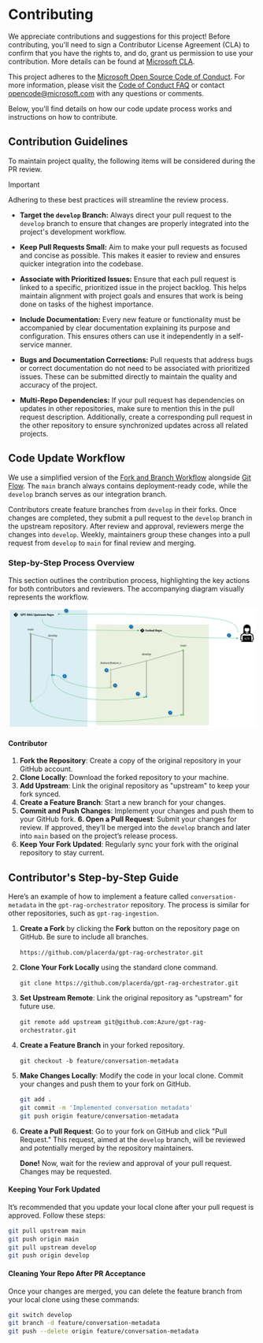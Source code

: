 # Contributing

We appreciate contributions and suggestions for this project! Before contributing, you'll need to sign a Contributor License Agreement (CLA) to confirm that you have the rights to, and do, grant us permission to use your contribution. More details can be found at [Microsoft CLA](https://cla.opensource.microsoft.com).

This project adheres to the [Microsoft Open Source Code of Conduct](https://opensource.microsoft.com/codeofconduct/). For more information, please visit the [Code of Conduct FAQ](https://opensource.microsoft.com/codeofconduct/faq/) or contact [opencode@microsoft.com](mailto:opencode@microsoft.com) with any questions or comments.

Below, you'll find details on how our code update process works and instructions on how to contribute.

## Contribution Guidelines

To maintain project quality, the following items will be considered during the PR review.

> [!IMPORTANT]
> Adhering to these best practices will streamline the review process.

- **Target the `develop` Branch:** Always direct your pull request to the `develop` branch to ensure that changes are properly integrated into the project's development workflow.
 
- **Keep Pull Requests Small:** Aim to make your pull requests as focused and concise as possible. This makes it easier to review and ensures quicker integration into the codebase.
  
- **Associate with Prioritized Issues:** Ensure that each pull request is linked to a specific, prioritized issue in the project backlog. This helps maintain alignment with project goals and ensures that work is being done on tasks of the highest importance.

- **Include Documentation:** Every new feature or functionality must be accompanied by clear documentation explaining its purpose and configuration. This ensures others can use it independently in a self-service manner.

- **Bugs and Documentation Corrections:** Pull requests that address bugs or correct documentation do not need to be associated with prioritized issues. These can be submitted directly to maintain the quality and accuracy of the project.

- **Multi-Repo Dependencies:** If your pull request has dependencies on updates in other repositories, make sure to mention this in the pull request description. Additionally, create a corresponding pull request in the other repository to ensure synchronized updates across all related projects.


## Code Update Workflow

We use a simplified version of the [Fork and Branch Workflow](https://blog.scottlowe.org/2015/01/27/using-fork-branch-git-workflow/) alongside [Git Flow](https://nvie.com/posts/a-successful-git-branching-model/). The `main` branch always contains deployment-ready code, while the `develop` branch serves as our integration branch.

Contributors create feature branches from `develop` in their forks. Once changes are completed, they submit a pull request to the `develop` branch in the upstream repository. After review and approval, reviewers merge the changes into `develop`. Weekly, maintainers group these changes into a pull request from `develop` to `main` for final review and merging.

### Step-by-Step Process Overview

This section outlines the contribution process, highlighting the key actions for both contributors and reviewers. The accompanying diagram visually represents the workflow.

![git workflow](media/contributing-workflow.png)

#### Contributor

1. **Fork the Repository**: Create a copy of the original repository in your GitHub account.
2. **Clone Locally**: Download the forked repository to your machine.
3. **Add Upstream**: Link the original repository as "upstream" to keep your fork synced.
4. **Create a Feature Branch**: Start a new branch for your changes.
5. **Commit and Push Changes**: Implement your changes and push them to your GitHub fork.
**6. Open a Pull Request**: Submit your changes for review. If approved, they’ll be merged into the `develop` branch and later into `main` based on the project’s release process.
7. **Keep Your Fork Updated**: Regularly sync your fork with the original repository to stay current.

## Contributor's Step-by-Step Guide

Here’s an example of how to implement a feature called `conversation-metadata` in the `gpt-rag-orchestrator` repository. The process is similar for other repositories, such as `gpt-rag-ingestion`.

1. **Create a Fork** by clicking the **Fork** button on the repository page on GitHub. Be sure to include all branches.

   `https://github.com/placerda/gpt-rag-orchestrator.git`

2. **Clone Your Fork Locally** using the standard clone command.

   `git clone https://github.com/placerda/gpt-rag-orchestrator.git`

3. **Set Upstream Remote**: Link the original repository as "upstream" for future use.

   `git remote add upstream git@github.com:Azure/gpt-rag-orchestrator.git`

4. **Create a Feature Branch** in your forked repository.

   `git checkout -b feature/conversation-metadata`

5. **Make Changes Locally**: Modify the code in your local clone. Commit your changes and push them to your fork on GitHub.

   ```bash
   git add .
   git commit -m 'Implemented conversation metadata'
   git push origin feature/conversation-metadata
   ```

6. **Create a Pull Request**: Go to your fork on GitHub and click "Pull Request." This request, aimed at the `develop` branch, will be reviewed and potentially merged by the repository maintainers.

   **Done!** Now, wait for the review and approval of your pull request. Changes may be requested.
 
#### Keeping Your Fork Updated

It’s recommended that you update your local clone after your pull request is approved. Follow these steps:

```bash
git pull upstream main
git push origin main
git pull upstream develop
git push origin develop
```

#### Cleaning Your Repo After PR Acceptance

Once your changes are merged, you can delete the feature branch from your local clone using these commands:

```bash
git switch develop
git branch -d feature/conversation-metadata
git push --delete origin feature/conversation-metadata
```